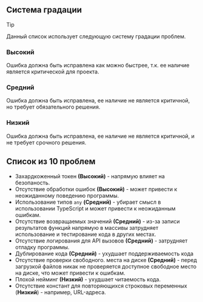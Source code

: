 ## Система градации

> [!TIP]
> Данный список использует следующую систему градации проблем.

### Высокий 
Ошибка должна быть исправлена как можно быстрее, т.к. ее наличие является критической для проекта.


### Средний
Ошибка должна быть исправлена, ее наличие не является критичной, но требует обязательного решения.

### Низкий
Ошибка должна быть исправлена, ее наличие не является критичной, и не требует срочного решения.

## Список из 10 проблем

- Захардкоженный токен **(Высокий)** - напрямую влияет на безопаность. 
- Отсутствие обработки ошибок **(Высокий)** - может привести к неожиданному поведению программы.
- Использование типов `any` **(Средний)** - убирает смысл в использовании TypeScript и может привести к неожиданным ошибкам.
- Отсутствие возвращаемых значений **(Средний)** - из-за записи результатов функций напрямую в массивы затрудняет использование и тестирование кода в других местах.
- Отсутствие логирования для API вызовов **(Средний)** - затрудняет отладку программы.
- Дублирование кода **(Средний)** - ухудшает поддерживаемость кода
- Отсутствие проверки свободного. места на диске **(Средний)** - перед загрузкой файлов никак не проверяется доступное свободное место на диске, что может привести к ошибкам.
- Плохой нейминг **(Низкий)** - ухудшает читаемость кода.
- Отсутствие констант для повторяющихся строковых переменных (**Низкий**) - например, URL-адреса.
